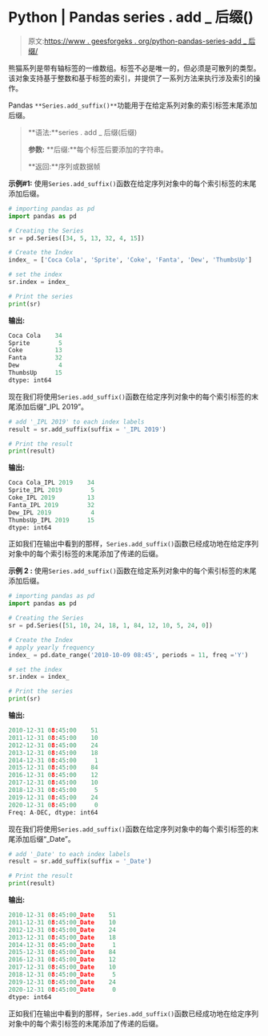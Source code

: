 # Python | Pandas series . add _ 后缀()

> 原文:[https://www . geesforgeks . org/python-pandas-series-add _ 后缀/](https://www.geeksforgeeks.org/python-pandas-series-add_suffix/)

熊猫系列是带有轴标签的一维数组。标签不必是唯一的，但必须是可散列的类型。该对象支持基于整数和基于标签的索引，并提供了一系列方法来执行涉及索引的操作。

Pandas `**Series.add_suffix()**`功能用于在给定系列对象的索引标签末尾添加后缀。

> **语法:**series . add _ 后缀(后缀)
> 
> **参数:**
> **后缀:**每个标签后要添加的字符串。
> 
> **返回:**序列或数据帧

**示例#1:** 使用`Series.add_suffix()`函数在给定序列对象中的每个索引标签的末尾添加后缀。

```py
# importing pandas as pd
import pandas as pd

# Creating the Series
sr = pd.Series([34, 5, 13, 32, 4, 15])

# Create the Index
index_ = ['Coca Cola', 'Sprite', 'Coke', 'Fanta', 'Dew', 'ThumbsUp']

# set the index
sr.index = index_

# Print the series
print(sr)
```

**输出:**

```py
Coca Cola    34
Sprite        5
Coke         13
Fanta        32
Dew           4
ThumbsUp     15
dtype: int64
```

现在我们将使用`Series.add_suffix()`函数在给定序列对象中的每个索引标签的末尾添加后缀“_IPL 2019”。

```py
# add '_IPL 2019' to each index labels
result = sr.add_suffix(suffix = '_IPL 2019')

# Print the result
print(result)
```

**输出:**

```py
Coca Cola_IPL 2019    34
Sprite_IPL 2019        5
Coke_IPL 2019         13
Fanta_IPL 2019        32
Dew_IPL 2019           4
ThumbsUp_IPL 2019     15
dtype: int64
```

正如我们在输出中看到的那样，`Series.add_suffix()`函数已经成功地在给定序列对象中的每个索引标签的末尾添加了传递的后缀。

**示例 2 :** 使用`Series.add_suffix()`函数在给定系列对象中的每个索引标签的末尾添加后缀。

```py
# importing pandas as pd
import pandas as pd

# Creating the Series
sr = pd.Series([51, 10, 24, 18, 1, 84, 12, 10, 5, 24, 0])

# Create the Index
# apply yearly frequency
index_ = pd.date_range('2010-10-09 08:45', periods = 11, freq ='Y')

# set the index
sr.index = index_

# Print the series
print(sr)
```

**输出:**

```py
2010-12-31 08:45:00    51
2011-12-31 08:45:00    10
2012-12-31 08:45:00    24
2013-12-31 08:45:00    18
2014-12-31 08:45:00     1
2015-12-31 08:45:00    84
2016-12-31 08:45:00    12
2017-12-31 08:45:00    10
2018-12-31 08:45:00     5
2019-12-31 08:45:00    24
2020-12-31 08:45:00     0
Freq: A-DEC, dtype: int64
```

现在我们将使用`Series.add_suffix()`函数在给定序列对象中的每个索引标签的末尾添加后缀“_Date”。

```py
# add '_Date' to each index labels
result = sr.add_suffix(suffix = '_Date')

# Print the result
print(result)
```

**输出:**

```py
2010-12-31 08:45:00_Date    51
2011-12-31 08:45:00_Date    10
2012-12-31 08:45:00_Date    24
2013-12-31 08:45:00_Date    18
2014-12-31 08:45:00_Date     1
2015-12-31 08:45:00_Date    84
2016-12-31 08:45:00_Date    12
2017-12-31 08:45:00_Date    10
2018-12-31 08:45:00_Date     5
2019-12-31 08:45:00_Date    24
2020-12-31 08:45:00_Date     0
dtype: int64
```

正如我们在输出中看到的那样，`Series.add_suffix()`函数已经成功地在给定序列对象中的每个索引标签的末尾添加了传递的后缀。